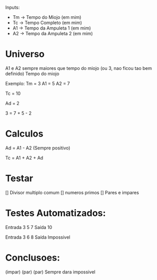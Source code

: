 Inputs:
- Tm -> Tempo do Miojo (em mim)
- Tc -> Tempo Completo (em mim)
- A1 -> Tempo da Ampuleta 1 (em mim)
- A2 -> Tempo da Ampuleta 2 (em mim)

# Universo
A1 e A2 sempre maiores que tempo do miojo (ou 3, nao ficou tao bem definido)
Tempo do miojo

Exemplo:
Tm = 3
A1 = 5
A2 = 7

Tc = 10

Ad = 2


3 = 7  +  5 -  2

# Calculos

Ad = A1 - A2 (Sempre positivo)

Tc = A1 + A2 + Ad




# Testar
[] Divisor multiplo comum
[] numeros primos
[] Pares e impares


# Testes Automatizados:

Entrada
3 5 7
Saída
10 

Entrada
3 6 8
Saída
Impossivel 

# Conclusoes:

(impar) (par) (par) Sempre dara impossivel
